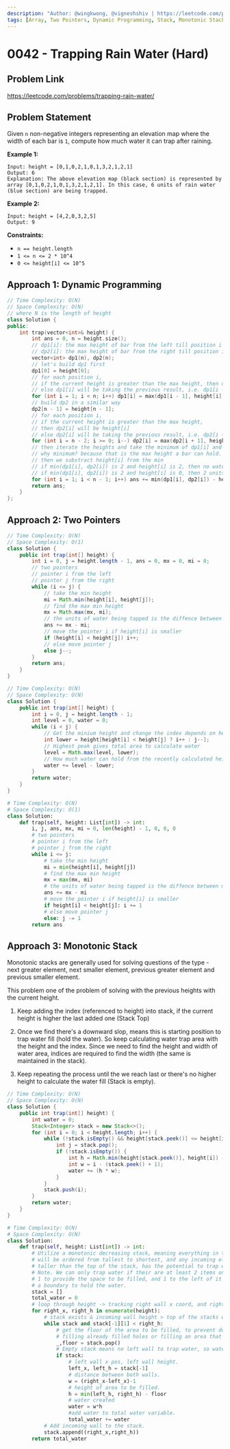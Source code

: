 ```yaml
---
description: "Author: @wingkwong, @vigneshshiv | https://leetcode.com/problems/trapping-rain-water/"
tags: [Array, Two Pointers, Dynamic Programming, Stack, Monotonic Stack]
---
```


# 0042 - Trapping Rain Water (Hard)

## Problem Link

https://leetcode.com/problems/trapping-rain-water/

## Problem Statement

Given `n` non-negative integers representing an elevation map where the width of each bar is `1`, compute how much water it can trap after raining.

**Example 1:**

```
Input: height = [0,1,0,2,1,0,1,3,2,1,2,1]
Output: 6
Explanation: The above elevation map (black section) is represented by array [0,1,0,2,1,0,1,3,2,1,2,1]. In this case, 6 units of rain water (blue section) are being trapped.
```

**Example 2:**

```
Input: height = [4,2,0,3,2,5]
Output: 9
```

**Constraints:**

- `n == height.length`
- `1 <= n <= 2 * 10^4`
- `0 <= height[i] <= 10^5`

## Approach 1: Dynamic Programming

<Tabs>
<TabItem value="cpp" label="C++">
<SolutionAuthor name="@wingkwong"/>

```cpp
// Time Complexity: O(N)
// Space Complexity: O(N)
// where N is the length of height
class Solution {
public:
    int trap(vector<int>& height) {
        int ans = 0, n = height.size();
        // dp1[i]: the max height of bar from the left till position i
        // dp2[i]: the max height of bar from the right till position i
        vector<int> dp1(n), dp2(n);
        // let's build dp1 first
        dp1[0] = height[0];
        // for each position i,
        // if the current height is greater than the max height, then dp1[i] will be height[i]
        // else dp1[i] will be taking the previous result, i.e. dp1[i - 1]
        for (int i = 1; i < n; i++) dp1[i] = max(dp1[i - 1], height[i]);
        // build dp2 in a similar way
        dp2[n - 1] = height[n - 1];
        // for each position i,
        // if the current height is greater than the max height,
        // then dp2[i] will be height[i]
        // else dp2[i] will be taking the previous result, i.e. dp2[i + 1]
        for (int i = n - 2; i >= 0; i--) dp2[i] = max(dp2[i + 1], height[i]);
        // then iterate the heights and take the minimum of dp1[i] and dp2[i]
        // why minimum? because that is the max height a bar can hold. (water will overflow)
        // then we substract height[i] from the min
        // if min(dp1[i], dp2[i]) is 2 and height[i] is 2, then no water is being trapped
        // if min(dp1[i], dp2[i]) is 2 and height[i] is 0, then 2 units of water are being trapped
        for (int i = 1; i < n - 1; i++) ans += min(dp1[i], dp2[i]) - height[i];
        return ans;
    }
};
```

</TabItem>

</Tabs>

## Approach 2: Two Pointers

<Tabs>
<TabItem value="java" label="Java">
<SolutionAuthor name="@wingkwong"/>

```java
// Time Complexity: O(N)
// Space Complexity: O(1)
class Solution {
    public int trap(int[] height) {
        int i = 0, j = height.length - 1, ans = 0, mx = 0, mi = 0;
        // two pointers
        // pointer i from the left
        // pointer j from the right
        while (i <= j) {
            // take the min height
            mi = Math.min(height[i], height[j]);
            // find the max min height
            mx = Math.max(mx, mi);
            // the units of water being tapped is the diffence between max height and min height
            ans += mx - mi;
            // move the pointer i if height[i] is smaller
            if (height[i] < height[j]) i++;
            // else move pointer j
            else j--;
        }
        return ans;
    }
}
```

<SolutionAuthor name="@vigneshshiv"/>

```java
// Time Complexity: O(N)
// Space Complexity: O(N)
class Solution {
    public int trap(int[] height) {
        int i = 0, j = height.length - 1;
        int level = 0, water = 0;
        while (i < j) {
            // Get the minium height and change the index depends on height
            int lower = height[height[i] < height[j] ? i++ : j--];
            // Highest peak gives total area to calculate water
            level = Math.max(level, lower);
            // How much water can hold from the recently calculated height
            water += level - lower;
        }
        return water;
    }
}
```
</TabItem>

<TabItem value="python" label="Python">
<SolutionAuthor name="@wingkwong"/>

```py
# Time Complexity: O(N)
# Space Complexity: O(1)
class Solution:
    def trap(self, height: List[int]) -> int:
        i, j, ans, mx, mi = 0, len(height) - 1, 0, 0, 0
        # two pointers
        # pointer i from the left
        # pointer j from the right
        while i <= j:
            # take the min height
            mi = min(height[i], height[j])
            # find the max min height
            mx = max(mx, mi)
            # the units of water being tapped is the diffence between max height and min height
            ans += mx - mi
            # move the pointer i if height[i] is smaller
            if height[i] < height[j]: i += 1
            # else move pointer j
            else: j -= 1
        return ans
```

</TabItem>
</Tabs>

## Approach 3: Monotonic Stack

Monotonic stacks are generally used for solving questions of the type - next greater element, next smaller element, previous greater element and previous smaller element. 

This problem one of the problem of solving with the previous heights with the current height.

1. Keep adding the index (referenced to height) into stack, if the current height is higher the last added one (Stack Top)

2. Once we find there's a downward slop, means this is starting position to trap water fill (hold the water). 
   So keep calculating water trap area with the height and the index. Since we need to find the height and width of water area, indices are required to find the width (the same is maintained in the stack).

3. Keep repeating the process until the we reach last or there's no higher height to calculate the water fill (Stack is empty).

<Tabs>
<TabItem value="java" label="Java">
<SolutionAuthor name="@vigneshshiv"/>

```java
// Time Complexity: O(N)
// Space Complexity: O(N)
class Solution {
    public int trap(int[] height) {
        int water = 0;
        Stack<Integer> stack = new Stack<>();
        for (int i = 0; i < height.length; i++) {
            while (!stack.isEmpty() && height[stack.peek()] <= height[i]) {
                int j = stack.pop();
                if (!stack.isEmpty()) {
                    int h = Math.min(height[stack.peek()], height[i]) - height[j];
                    int w = i - (stack.peek() + 1);
                    water += (h * w);
                }
            }
            stack.push(i);
        }
        return water;
    }
}
```

</TabItem>

<TabItem value="python" label="Python">
<SolutionAuthor name="@ColeB2"/>

```py
# Time Complexity: O(N)
# Space Complexity: O(N)
class Solution:
    def trap(self, height: List[int]) -> int:
        # Utilize a monotonic decreasing stack, meaning everything in the stack
        # will be ordered from tallest to shortest, and any incoming element
        # taller than the top of the stack, has the potential to trap water.
        # Note. We can only trap water if their are at least 2 items on the stack.
        # 1 to provide the space to be filled, and 1 to the left of it to provide
        # a boundary to hold the water.
        stack = []
        total_water = 0
        # loop through height -> tracking right wall x coord, and right wall height.
        for right_x, right_h in enumerate(height):
            # stack exists & incoming wall height > top of the stacks wall height.
            while stack and stack[-1][1] < right_h:
                # get the floor of the area to be filled, to prevent double 
                # filling already filled holes or filling an area that should be a wall.
                _,floor = stack.pop()                  
                # Empty stack means no left wall to trap water, so water runs off.
                if stack:
                    # left wall x pos, left wall height.
                    left_x, left_h = stack[-1]
                    # distance between both walls.
                    w = (right_x-left_x)-1
                    # height of area to be filled.   
                    h = min(left_h, right_h) - floor
                    # water created
                    water = w*h
                    #add water to total water variable.
                    total_water += water
            # Add incoming wall to the stack.
            stack.append((right_x,right_h)) 
        return total_water
```

</TabItem>
</Tabs>